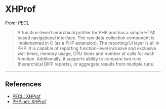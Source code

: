# XHProf

*From: [PECL](https://pecl.php.net/package/xhprof)*

> A function-level hierarchical profiler for PHP and has a simple HTML based navigational interface. The raw data collection component is implemented in C (as a PHP extension). The reporting/UI layer is all in PHP. It is capable of reporting function-level inclusive and exclusive wall times, memory usage, CPU times and number of calls for each function. Additionally, it supports ability to compare two runs (hierarchical DIFF reports), or aggregate results from multiple runs.

---

## References

-   [PECL: XHProf](https://pecl.php.net/package/xhprof)
-   [PHP.net: XHProf](http://php.net/manual/en/intro.xhprof.php)
